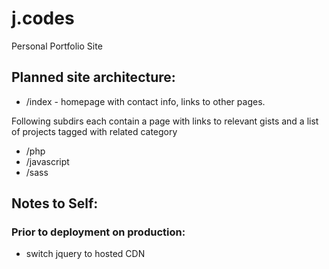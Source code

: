 # j.codes
Personal Portfolio Site

## Planned site architecture:

* /index - homepage with contact info, links to other pages.

Following subdirs each contain a page with links to relevant gists and a list of projects tagged with related category
* /php
* /javascript
* /sass

## Notes to Self:

### Prior to deployment on production:

* switch jquery to hosted CDN
